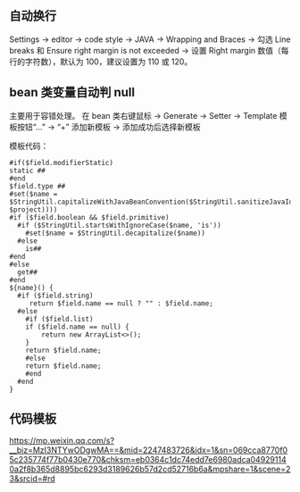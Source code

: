 


## 自动换行

Settings -> editor -> code style -> JAVA -> Wrapping and Braces -> 勾选 Line breaks 和 Ensure right margin is not exceeded -> 设置 Right margin 数值（每行的字符数），默认为 100，建议设置为 110 或 120。

## bean 类变量自动判 null

主要用于容错处理。
在 bean 类右键鼠标 -> Generate -> Setter -> Template 模板按钮“...” -> “+” 添加新模板 -> 添加成功后选择新模板

模板代码：

```
#if($field.modifierStatic)
static ##
#end
$field.type ##
#set($name = $StringUtil.capitalizeWithJavaBeanConvention($StringUtil.sanitizeJavaIdentifier($helper.getPropertyName($field, $project))))
#if ($field.boolean && $field.primitive)
  #if ($StringUtil.startsWithIgnoreCase($name, 'is'))
    #set($name = $StringUtil.decapitalize($name))
  #else
    is##
#end
#else
  get##
#end
${name}() {
  #if ($field.string)
     return $field.name == null ? "" : $field.name;
  #else 
    #if ($field.list)
    if ($field.name == null) {
        return new ArrayList<>();
    }
    return $field.name;
    #else 
    return $field.name;
    #end
  #end
}
```

## 代码模板

https://mp.weixin.qq.com/s?__biz=MzI3NTYwODgwMA==&mid=2247483726&idx=1&sn=069cca8770f05c235774f77b0430e770&chksm=eb0364c1dc74edd7e6980adca049291140a2f8b365d8895bc6293d3189626b57d2cd52716b6a&mpshare=1&scene=23&srcid=#rd




